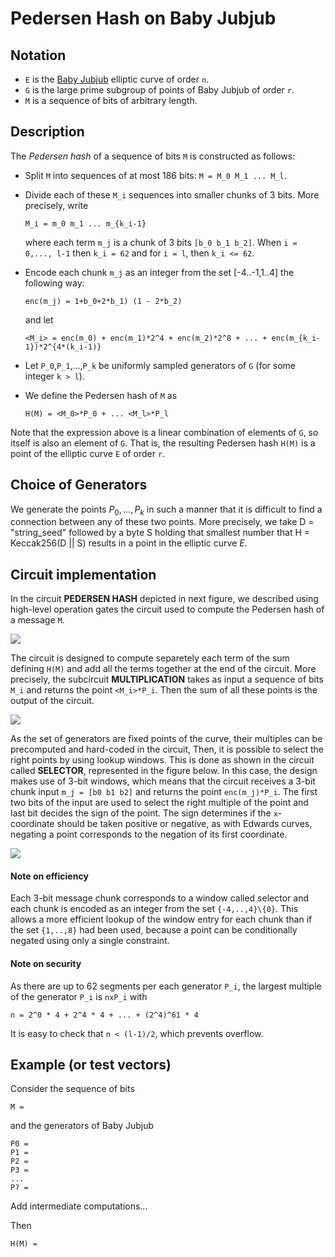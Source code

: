 # Pedersen Hash on Baby Jubjub

## Notation

- `E` is the [Baby Jubjub](https://github.com/ethereum/EIPs/pull/2494) elliptic curve of order `n`.
- `G` is the large prime subgroup of points of Baby Jubjub of order `r`.
- `M` is a sequence of bits of arbitrary length.

## Description

The *Pedersen hash* of a sequence of bits `M` is constructed as follows:

- Split `M` into sequences of at most 186 bits: `M = M_0 M_1 ... M_l`.
- Divide each of these `M_i` sequences into smaller chunks of 3 bits. <!-- (If `M` is not a multiple of 3, pad `M` to a multiple of 3 bits by appending zero bits.) --> More precisely, write 
    ``` 
    M_i = m_0 m_1 ... m_{k_i-1}
    ```
    where each term `m_j` is a chunk of 3 bits `[b_0 b_1 b_2]`. When `i = 0,..., l-1` then `k_i = 62` and for `i = l`, then `k_i <= 62`.

- Encode each chunk `m_j` as an integer from the set [-4..-1,1..4] the following way:

    ```
    enc(m_j) = 1+b_0+2*b_1) (1 - 2*b_2)
    ```
    and let 

    ```
    <M_i> = enc(m_0) + enc(m_1)*2^4 + enc(m_2)*2^8 + ... + enc(m_{k_i-1})*2^{4*(k_i-1)}
    ```

- Let `P_0`,`P_1`,...,`P_k` be uniformly sampled generators of `G` (for some integer `k > l`). 

- We define the Pedersen hash of `M` as 
    ```
    H(M) = <M_0>*P_0 + ... <M_l>*P_l 
    ```

Note that the expression above is a linear combination of elements of `G`, so itself is also an element of `G`. That is, the resulting Pedersen hash `H(M)` is a point of the elliptic curve `E` of order `r`.

## Choice of Generators

We generate the points $P_0,\dots,P_{{k}}$ in such a manner that it is difficult to find a connection between any of these two points. More precisely, we take  D =  "string$\_$seed" followed by a byte S holding that smallest number that H = Keccak256(D || S) results in a point in the elliptic curve $E$.
  
## Circuit implementation


In the circuit **PEDERSEN HASH** depicted in next figure, we described using high-level operation gates the circuit used to compute the Pedersen hash of a message `M`. 

![](https://i.imgur.com/8ccgWJ5.png)

The circuit is designed to compute separetely each term of the sum defining `H(M)` and add all the terms together at the end of the circuit. More precisely, the subcircuit **MULTIPLICATION** takes as input a sequence of bits `M_i` and returns the point `<M_i>*P_i`. Then the sum of all these points is the output of the circuit.

![](https://i.imgur.com/NfL3wEt.png)

<!-- TODO: Figure MULTIPLICATION is wrong! change: subindices and exponents -->

As the set of generators are fixed points of the curve, their multiples can be precomputed and hard-coded in the circuit, Then, it is possible to select the right points by using lookup windows. This is done as shown in the circuit called **SELECTOR**, represented in the figure below. In this case, the design makes use of 3-bit windows, which means that the circuit receives a 3-bit chunk input `m_j = [b0 b1 b2]` and returns the point `enc(m_j)*P_i`. The first two bits of the input are used to select the right multiple of the point and last bit decides the sign of the point. The sign determines if the `x`-coordinate should be taken positive or negative, as with Edwards curves, negating a point corresponds to the negation of its first coordinate. 

![](https://i.imgur.com/uLpB90G.png)

#### Note on efficiency
Each 3-bit message chunk corresponds to a window called selector and each chunk is encoded as an integer from the set `{-4,..,4}\{0}`. This allows a more efficient lookup of the window entry for each chunk than if the set `{1,..,8}` had been used, because a point can be conditionally negated using only a single constraint.

#### Note on security
As there are up to 62 segments per each generator `P_i`, the largest multiple of the generator `P_i` is `nxP_i` with 
```
n = 2^0 * 4 + 2^4 * 4 + ... + (2^4)^61 * 4 
```
It is easy to check that `n < (l-1)/2`, which prevents overflow. 


## Example (or test vectors)

Consider the sequence of bits

```
M = 
```

and the generators of Baby Jubjub


```
P0 = 
P1 = 
P2 = 
P3 = 
...
P? = 
```

Add intermediate computations... 

Then 

```
H(M) = 
```
